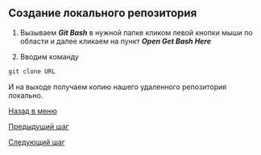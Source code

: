 ## Создание локального репозитория

1. Вызываем ***Git Bash*** в нужной папке кликом левой кнопки мыши по области и далее кликаем на пункт ***Open Get Bash Here***

2. Вводим команду

```javascript
git clone URL
```

И на выходе получаем копию нашего удаленного репозитория локально. 


[Назад в меню](./mainPage.md)

[Предыдущий шаг](./remoteRepCreating.md)

[Следующий шаг](./baseCommands.md)